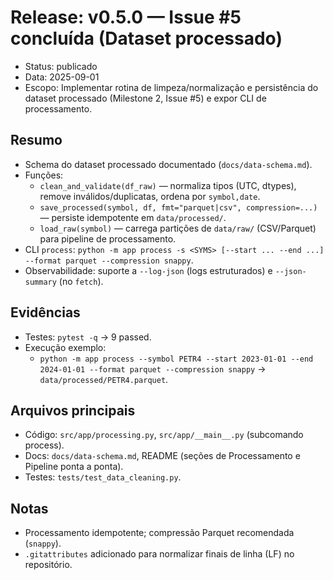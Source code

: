 # Release: v0.5.0 — Issue #5 concluída (Dataset processado)

- Status: publicado
- Data: 2025-09-01
- Escopo: Implementar rotina de limpeza/normalização e persistência do dataset processado (Milestone 2, Issue #5) e expor CLI de processamento.

## Resumo

- Schema do dataset processado documentado (`docs/data-schema.md`).
- Funções:
  - `clean_and_validate(df_raw)` — normaliza tipos (UTC, dtypes), remove inválidos/duplicatas, ordena por `symbol,date`.
  - `save_processed(symbol, df, fmt="parquet|csv", compression=...)` — persiste idempotente em `data/processed/`.
  - `load_raw(symbol)` — carrega partições de `data/raw/` (CSV/Parquet) para pipeline de processamento.
- CLI `process`: `python -m app process -s <SYMS> [--start ... --end ...] --format parquet --compression snappy`.
- Observabilidade: suporte a `--log-json` (logs estruturados) e `--json-summary` (no `fetch`).

## Evidências

- Testes: `pytest -q` → 9 passed.
- Execução exemplo:
  - `python -m app process --symbol PETR4 --start 2023-01-01 --end 2024-01-01 --format parquet --compression snappy` → `data/processed/PETR4.parquet`.

## Arquivos principais

- Código: `src/app/processing.py`, `src/app/__main__.py` (subcomando process).
- Docs: `docs/data-schema.md`, README (seções de Processamento e Pipeline ponta a ponta).
- Testes: `tests/test_data_cleaning.py`.

## Notas

- Processamento idempotente; compressão Parquet recomendada (`snappy`).
- `.gitattributes` adicionado para normalizar finais de linha (LF) no repositório.
